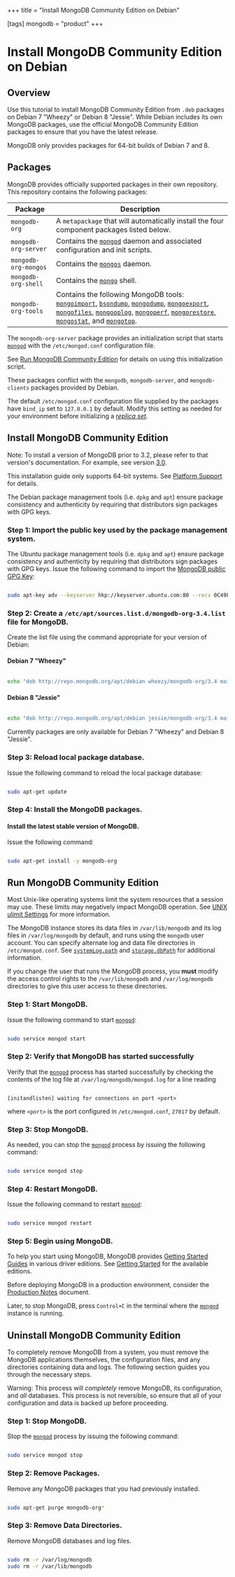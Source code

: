 +++
title = "Install MongoDB Community Edition on Debian"

[tags]
mongodb = "product"
+++
# Install MongoDB Community Edition on Debian


## Overview

Use this tutorial to install MongoDB Community Edition from ``.deb`` packages on
Debian 7 "Wheezy" or Debian 8 "Jessie". While Debian includes its own
MongoDB packages, use the official MongoDB Community Edition packages to
ensure that you have the latest release.

MongoDB only provides packages for 64-bit builds of Debian 7 and 8.


## Packages

MongoDB provides officially supported packages in their own repository. This
repository contains the following packages:

| Package | Description
| ------- | -----------
| ``mongodb-org``        | A ``metapackage`` that will automatically install the four component packages listed below.
| ``mongodb-org-server`` | Contains the [``mongod``](#bin.mongod) daemon and associated configuration and init scripts.
| ``mongodb-org-mongos`` | Contains the [``mongos``](#bin.mongos) daemon.
| ``mongodb-org-shell``  | Contains the [``mongo``](#bin.mongo) shell.
| ``mongodb-org-tools``  | Contains the following MongoDB tools: [``mongoimport``](#bin.mongoimport), [``bsondump``](#bin.bsondump), [``mongodump``](#bin.mongodump), [``mongoexport``](#bin.mongoexport), [``mongofiles``](#bin.mongofiles), [``mongooplog``](#bin.mongooplog), [``mongoperf``](#bin.mongoperf), [``mongorestore``](#bin.mongorestore), [``mongostat``](#bin.mongostat), and [``mongotop``](#bin.mongotop).

The ``mongodb-org-server`` package provides an initialization script
that starts [``mongod``](#bin.mongod) with the ``/etc/mongod.conf``
configuration file.

See [Run MongoDB Community Edition](#run-mongodb-community-edition) for details on using this
initialization script.

These packages conflict with the  ``mongodb``, ``mongodb-server``, and
``mongodb-clients`` packages provided by Debian.

The default ``/etc/mongod.conf`` configuration file supplied by the
packages have ``bind_ip`` set to ``127.0.0.1`` by default. Modify
this setting as needed for your environment before initializing a
[*replica set*](#term-replica-set).


## Install MongoDB Community Edition

Note: To install a version of MongoDB prior to 3.2, please refer to that version's documentation. For example, see version [3.0](https://docs.mongodb.com/v3.0/tutorial/install-mongodb-on-debian/).

This installation guide only supports 64-bit systems. See [Platform Support](#compatibility-platform-support) for details.

The Debian package management tools (i.e. ``dpkg`` and ``apt``) ensure
package consistency and authenticity by requiring that distributors
sign packages with GPG keys.


### Step 1: Import the public key used by the package management system.

The Ubuntu package management tools (i.e. ``dpkg`` and ``apt``) ensure
package consistency and authenticity by requiring that distributors
sign packages with GPG keys. Issue the following command to import the
[MongoDB public GPG Key](https://www.mongodb.org/static/pgp/server-3.4.asc):

```sh

sudo apt-key adv --keyserver hkp://keyserver.ubuntu.com:80 --recv 0C49F3730359A14518585931BC711F9BA15703C6

```


### Step 2: Create a ``/etc/apt/sources.list.d/mongodb-org-3.4.list`` file for MongoDB.

Create the list file using the command appropriate for your version
of Debian:

#### Debian 7 "Wheezy"
```sh

echo "deb http://repo.mongodb.org/apt/debian wheezy/mongodb-org/3.4 main" | sudo tee /etc/apt/sources.list.d/mongodb-org-3.4.list

```

#### Debian 8 "Jessie"
```sh

echo "deb http://repo.mongodb.org/apt/debian jessie/mongodb-org/3.4 main" | sudo tee /etc/apt/sources.list.d/mongodb-org-3.4.list

```

Currently packages are only available for Debian 7 "Wheezy" and Debian 8 "Jessie".


### Step 3: Reload local package database.

Issue the following command to reload the local package database:

```sh

sudo apt-get update

```


### Step 4: Install the MongoDB packages.


#### Install the latest stable version of MongoDB.

Issue the following command:

```sh

sudo apt-get install -y mongodb-org

```


## Run MongoDB Community Edition

Most Unix-like operating systems limit the system resources that a
session may use. These limits may negatively impact MongoDB operation.
See [UNIX ulimit Settings](#) for more information.

The MongoDB instance stores its data files in ``/var/lib/mongodb``
and its log files in ``/var/log/mongodb`` by default,
and runs using the ``mongodb``
user account. You can specify alternate log and data file
directories in ``/etc/mongod.conf``. See [``systemLog.path``](#systemLog.path)
and [``storage.dbPath``](#storage.dbPath) for additional information.

If you change the user that runs the MongoDB process, you
**must** modify the access control rights to the ``/var/lib/mongodb`` and
``/var/log/mongodb`` directories to give this user access to these
directories.


### Step 1: Start MongoDB.

Issue the following command to start [``mongod``](#bin.mongod):

```sh

sudo service mongod start

```


### Step 2: Verify that MongoDB has started successfully

Verify that the [``mongod``](#bin.mongod) process has started successfully by
checking the contents of the log file at
``/var/log/mongodb/mongod.log``
for a line reading

```none

[initandlisten] waiting for connections on port <port>

```

where ``<port>`` is the port configured in ``/etc/mongod.conf``, ``27017`` by default.


### Step 3: Stop MongoDB.

As needed, you can stop the [``mongod``](#bin.mongod) process by issuing the
following command:

```sh

sudo service mongod stop

```


### Step 4: Restart MongoDB.

Issue the following command to restart [``mongod``](#bin.mongod):

```sh

sudo service mongod restart

```


### Step 5: Begin using MongoDB.

To help you start using MongoDB, MongoDB provides [Getting
Started Guides](#getting-started) in various driver editions. See
[Getting Started](#getting-started) for the available editions.

Before deploying MongoDB in a production environment, consider the
[Production Notes](#) document.

Later, to stop MongoDB, press ``Control+C`` in the terminal where the
[``mongod``](#bin.mongod) instance is running.


## Uninstall MongoDB Community Edition

To completely remove MongoDB from a system, you must remove the MongoDB
applications themselves, the configuration files, and any directories containing
data and logs. The following section guides you through the necessary steps.

Warning: This process will *completely* remove MongoDB, its configuration, and *all* databases. This process is not reversible, so ensure that all of your configuration and data is backed up before proceeding.


### Step 1: Stop MongoDB.

Stop the [``mongod``](#bin.mongod) process by issuing the following command:

```sh

sudo service mongod stop

```


### Step 2: Remove Packages.

Remove any MongoDB packages that you had previously installed.

```sh

sudo apt-get purge mongodb-org*

```


### Step 3: Remove Data Directories.

Remove MongoDB databases and log files.

```sh

sudo rm -r /var/log/mongodb
sudo rm -r /var/lib/mongodb

```
